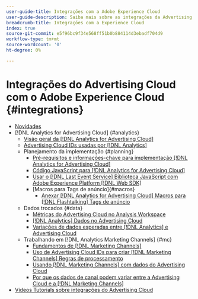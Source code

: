 ```yaml
---
user-guide-title: Integrações com a Adobe Experience Cloud
user-guide-description: Saiba mais sobre as integrações da Advertising Cloud DSP e da Advertising Cloud Search com outros produtos e serviços da Adobe Experience Cloud.
breadcrumb-title: Integrações com a Experience Cloud
index: true
source-git-commit: e5f96bc9f34e568ff51b0b884114d3ebadf704d9
workflow-type: tm+mt
source-wordcount: '0'
ht-degree: 0%

---
```



# Integrações do Advertising Cloud com o Adobe Experience Cloud {#integrations}
<!--  and Adobe Experience Platform -->
<!--          + [Append [!DNL Analytics for Advertising Cloud] Macros to [!DNL Google Campaign Manager 360] Ad Tags](/help/integrations/analytics/macros-google-campaign-manager.md) -->

+ [Novidades](/help/integrations/home.md)
+ [!DNL Analytics for Advertising Cloud] {#analytics}
   + [Visão geral da [!DNL Analytics for Advertising Cloud]](/help/integrations/analytics/overview.md)
   + [Advertising Cloud IDs usadas por [!DNL Analytics]](/help/integrations/analytics/ids.md)
   + Planejamento da implementação {#planning}
      + [Pré-requisitos e informações-chave para implementação [!DNL Analytics for Advertising Cloud]](/help/integrations/analytics/prerequisites.md)
      + [Código JavaScript para [!DNL Analytics for Advertising Cloud]](/help/integrations/analytics/javascript.md)
      + [Usar o [!DNL Last Event Service] Biblioteca JavaScript com Adobe Experience Platform [!DNL Web SDK]](/help/integrations/analytics/web-sdk.md)
      + [Macros para Tags de anúncio]{#macros}
         + [Anexar [!DNL Analytics for Advertising Cloud] Macros para [!DNL Flashtalking] Tags de anúncio](/help/integrations/analytics/macros-flashtalking.md)
   + Dados trocados {#data}
      + [Métricas do Advertising Cloud no Analysis Workspace](/help/integrations/analytics/advertising-cloud-metrics-in-analytics.md)
      + [[!DNL Analytics] Dados no Advertising Cloud](/help/integrations/analytics/analytics-data-in-advertising-cloud.md)
      + [Variações de dados esperadas entre [!DNL Analytics] e Advertising Cloud](/help/integrations/analytics/data-variances.md)
   + Trabalhando em [!DNL Analytics Marketing Channels] {#mc}
      + [Fundamentos de [!DNL Marketing Channels]](/help/integrations/analytics/marketing-channels/mc-overview.md)
      + [Uso de Advertising Cloud IDs para criar [!DNL Marketing Channels] Regras de processamento](/help/integrations/analytics/marketing-channels/mc-ids.md)
      + [Usando [!DNL Marketing Channels] com dados do Advertising Cloud](/help/integrations/analytics/marketing-channels/mc-ac-data.md)
      + [Por que os dados de canal podem variar entre a Advertising Cloud e a [!DNL Marketing Channels]](/help/integrations/analytics/marketing-channels/mc-data-variances.md)
+ [Vídeos Tutorials sobre integrações do Advertising Cloud](https://experienceleague.adobe.com/docs/advertising-cloud-learn/tutorials/overview.html)<!-- rename if the tutorials TOC structure changes -->
